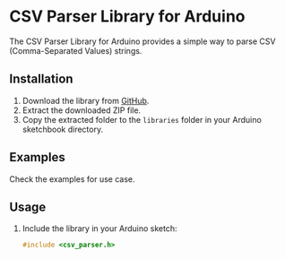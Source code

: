 # CSV Parser Library for Arduino

The CSV Parser Library for Arduino provides a simple way to parse CSV (Comma-Separated Values) strings.

## Installation

1. Download the library from [GitHub](https://github.com/wirahim/csv_parser).
2. Extract the downloaded ZIP file.
3. Copy the extracted folder to the `libraries` folder in your Arduino sketchbook directory.

## Examples

Check the examples for use case.

## Usage

1. Include the library in your Arduino sketch:

   ```cpp
   #include <csv_parser.h>
